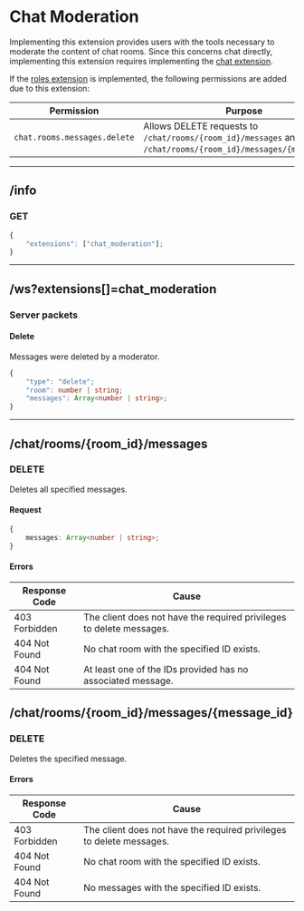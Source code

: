 Chat Moderation
===============
Implementing this extension provides users with the tools necessary to moderate the content of chat rooms.
Since this concerns chat directly, implementing this extension requires implementing the [chat extension](./chat.md).


If the [roles extension](./roles.md) is implemented, the following permissions are added due to this extension:

| Permission                   | Purpose                                                                                                       |
|------------------------------|---------------------------------------------------------------------------------------------------------------|
| `chat.rooms.messages.delete` | Allows DELETE requests to `/chat/rooms/{room_id}/messages` and `/chat/rooms/{room_id}/messages/{message_id}`. |

--------------------------------------------------------------------------------

## /info
### GET
```typescript
{
	"extensions": ["chat_moderation"];
}
```

--------------------------------------------------------------------------------

## /ws?extensions[]=chat_moderation
### Server packets
#### Delete
Messages were deleted by a moderator.
```typescript
{
	"type": "delete";
	"room": number | string;
	"messages": Array<number | string>;
}
```
--------------------------------------------------------------------------------


## /chat/rooms/{room_id}/messages
### DELETE
Deletes all specified messages.
#### Request
```typescript
{
	messages: Array<number | string>;
}
```
#### Errors
| Response Code | Cause                                                                |
|---------------|----------------------------------------------------------------------|
| 403 Forbidden | The client does not have the required privileges to delete messages. |
| 404 Not Found | No chat room with the specified ID exists.                           |
| 404 Not Found | At least one of the IDs provided has no associated message.          |


## /chat/rooms/{room_id}/messages/{message_id}
### DELETE
Deletes the specified message.
#### Errors
| Response Code | Cause                                                                |
|---------------|----------------------------------------------------------------------|
| 403 Forbidden | The client does not have the required privileges to delete messages. |
| 404 Not Found | No chat room with the specified ID exists.                           |
| 404 Not Found | No messages with the specified ID exists.                            |
